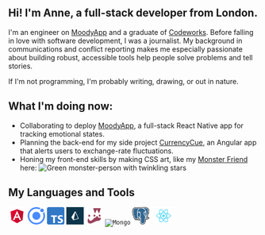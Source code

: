 ## Hi! I'm Anne, a full-stack developer from London.

I'm an engineer on [MoodyApp](https://github.com/BOUNCE8/MoodyApp/blob/development/README.md) and a graduate of [Codeworks](https://github.com/codeworks/). Before falling in love with software development, I was a journalist. My background in communications and conflict reporting makes me especially passionate about building robust, accessible tools help people solve problems and tell stories.

If I'm not programming, I'm probably writing, drawing, or out in nature.

## What I'm doing now:
- Collaborating to deploy [MoodyApp](https://github.com/BOUNCE8/MoodyApp/blob/development/README.md), a full-stack React Native app for tracking emotional states.
- Planning the back-end for my side project [CurrencyCue](https://github.com/ABJolis/currency_cue#readme), an Angular app that alerts users to exchange-rate fluctuations.
- Honing my front-end skills by making CSS art, like my [Monster Friend](https://github.com/ABJolis/monsterfriends) here:
![Green monster-person with twinkling stars](https://github.com/ABJolis/MyReadMe/raw/master/GreenManGif.gif)

## My Languages and Tools

<code><img height="35" alt="Angular" src="https://github.com/ABJolis/ABJolis/raw/master/logos/angular.png"></code>
<code><img height="35" alt="Ionic" src="https://github.com/ABJolis/ABJolis/raw/master/logos/Ionic.png"></code>
<code><img height="35" alt="TypeScript" src="https://github.com/ABJolis/ABJolis/raw/master/logos/TypeScript.png"></code>
<code><img height="35" alt="Prisma" src="https://github.com/ABJolis/ABJolis/raw/master/logos/Prisma.png"></code>
<code><img height="35" alt="Jest" src="https://github.com/ABJolis/ABJolis/raw/master/logos/Jest.png"></code>
<code><img height="35" alt="Mongo" src="https://github.com/ABJolis/ABJolis/raw/master/logos/Mongo.png"></code>
<code><img height="35" alt="PostgreSQL" src="https://github.com/ABJolis/ABJolis/raw/master/logos/postgresql.png"></code>
<code><img height="35" alt="React" src="https://github.com/ABJolis/ABJolis/raw/master/logos/React.png"></code>
